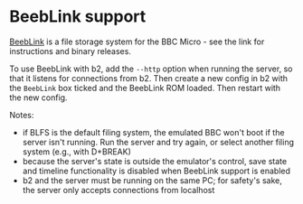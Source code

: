 # BeebLink support

[BeebLink](https://github.com/tom-seddon/beeblink) is a file storage
system for the BBC Micro - see the link for instructions and binary
releases.

To use BeebLink with b2, add the `--http` option when running the
server, so that it listens for connections from b2. Then create a new
config in b2 with the `BeebLink` box ticked and the BeebLink ROM
loaded. Then restart with the new config.

Notes:

* if BLFS is the default filing system, the emulated BBC won't boot if
  the server isn't running. Run the server and try again, or select
  another filing system (e.g., with D+BREAK)
* because the server's state is outside the emulator's control, save
  state and timeline functionality is disabled when BeebLink support
  is enabled
* b2 and the server must be running on the same PC; for safety's sake,
  the server only accepts connections from localhost
